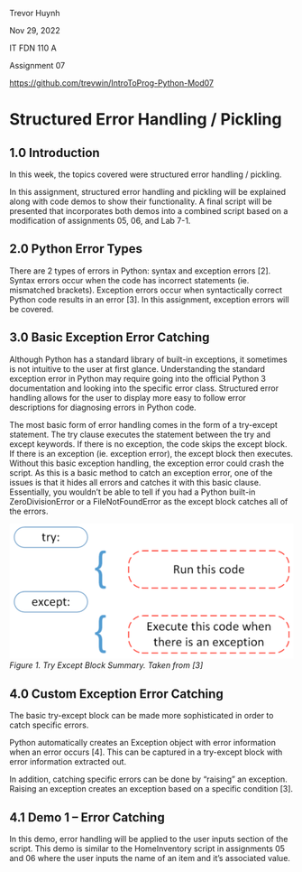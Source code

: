 Trevor Huynh

Nov 29, 2022

IT FDN 110 A

Assignment 07

https://github.com/trevwin/IntroToProg-Python-Mod07

# **Structured Error Handling / Pickling**
## **1.0 Introduction**

In this week, the topics covered were structured error handling / pickling. 

In this assignment, structured error handling and pickling will be explained along with code demos to show their functionality. A final script will be presented that incorporates both demos into a combined script based on a modification of assignments 05, 06, and Lab 7-1. 

## **2.0 Python Error Types**

There are 2 types of errors in Python: syntax and exception errors [2]. Syntax errors occur when the code has incorrect statements (ie. mismatched brackets). Exception errors occur when syntactically correct Python code results in an error [3]. In this assignment, exception errors will be covered. 

## **3.0 Basic Exception Error Catching**

Although Python has a standard library of built-in exceptions, it sometimes is not intuitive to the user at first glance. Understanding the standard exception error in Python may require going into the official Python 3 documentation and looking into the specific error class. Structured error handling allows for the user to display more easy to follow error descriptions for diagnosing errors in Python code. 

The most basic form of error handling comes in the form of a try-except statement. The try clause executes the statement between the try and except keywords. If there is no exception, the code skips the except block. If there is an exception (ie. exception error), the except block then executes. Without this basic exception handling, the exception error could crash the script. As this is a basic method to catch an exception error, one of the issues is that it hides all errors and catches it with this basic clause. Essentially, you wouldn’t be able to tell if you had a Python built-in ZeroDivisionError or a FileNotFoundError as the except block catches all of the errors. 

![alt text](https://github.com/trevwin/IntroToProg-Python-Mod07/blob/main/docs/F1.png)
*Figure 1. Try Except Block Summary. Taken from [3]*

## **4.0 Custom Exception Error Catching**

The basic try-except block can be made more sophisticated in order to catch specific errors. 

Python automatically creates an Exception object with error information when an error occurs [4]. This can be captured in a try-except block with error information extracted out. 

In addition, catching specific errors can be done by “raising” an exception. Raising an exception creates an exception based on a specific condition [3]. 

## **4.1 Demo 1 – Error Catching**

In this demo, error handling will be applied to the user inputs section of the script. This demo is similar to the HomeInventory script in assignments 05 and 06 where the user inputs the name of an item and it’s associated value. 
